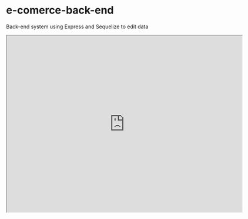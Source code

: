 # e-comerce-back-end
Back-end system using Express and Sequelize to edit data

<iframe src="https://drive.google.com/file/d/1BtPkWystTB6c3aYUyz7TI1wcrDpT28y6/preview" width="640" height="480"></iframe>
